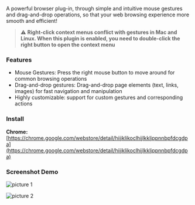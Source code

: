 A powerful browser plug-in, through simple and intuitive mouse gestures and drag-and-drop operations, so that your web browsing experience more smooth and efficient!

> ⚠️ **Right-click context menus conflict with gestures in Mac and Linux. When this plugin is enabled, you need to double-click the right button to open the context menu**

### Features

- Mouse Gestures: Press the right mouse button to move around for common browsing operations
- Drag-and-drop gestures: Drag-and-drop page elements (text, links, images) for fast navigation and manipulation
- Highly customizable: support for custom gestures and corresponding actions

### Install

**Chrome:** [https://chrome.google.com/webstore/detail/hiijklikoclhijlkkljppnnbpfdcgdpa](https://chrome.google.com/webstore/detail/hiijklikoclhijlkkljppnnbpfdcgdpa)

### Screenshot Demo

![picture 1](https://github.com/user-attachments/assets/776e0e81-c271-47b6-8edf-af10f7db72f7)

![picture 2](https://github.com/user-attachments/assets/617cef87-6628-4e94-992e-35ceab4d2097)
